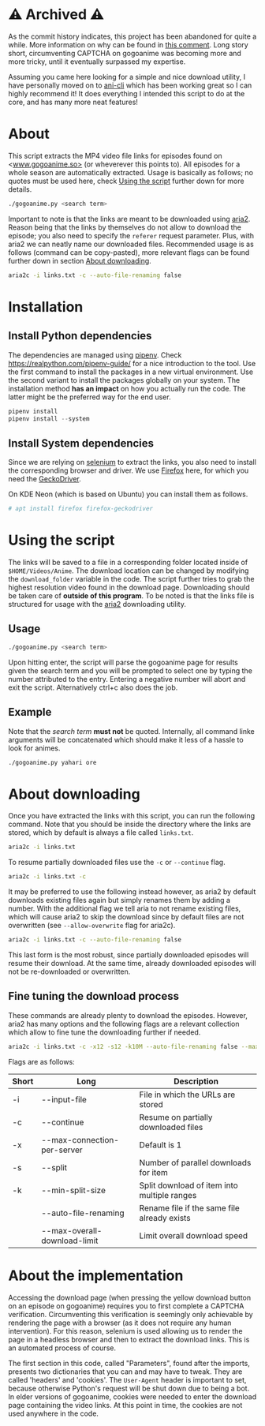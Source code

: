 # ⚠️ Archived ⚠️

As the commit history indicates, this project has been abandoned for quite a while.
More information on why can be found in [this comment](https://github.com/niveK77pur/gogoanime/issues/11#issuecomment-1690119772). Long story short, circumventing CAPTCHA on gogoanime was becoming more and more tricky, until it eventually surpassed my expertise.

Assuming you came here looking for a simple and nice download utility, I have personally moved on to [ani-cli](https://github.com/pystardust/ani-cli) which has been working great so I can highly recommend it! It does everything I intended this script to do at the core, and has many more neat features!

# About

This script extracts the MP4 video file links for episodes found on <www.gogoanime.so> (or wheverever this points to). All episodes for a whole season are automatically extracted. Usage is basically as follows; no quotes must be used here, check [Using the script](#using-the-script) further down for more details.

```bash
./gogoanime.py <search term>
```

Important to note is that the links are meant to be downloaded using [aria2](https://aria2.github.io/). Reason being that the links by themselves do not allow to download the episode; you also need to specify the `referer` request parameter. Plus, with aria2 we can neatly name our downloaded files. Recommended usage is as follows (command can be copy-pasted), more relevant flags can be found further down in section [About downloading](#about-downloading).

```bash
aria2c -i links.txt -c --auto-file-renaming false
```

# Installation

## Install Python dependencies

The dependencies are managed using [pipenv](https://pypi.org/project/pipenv/). Check <https://realpython.com/pipenv-guide/> for a nice introduction to the tool. Use the first command to install the packages in a new virtual environment. Use the second variant to install the packages globally on your system. The installation method **has an impact** on how you actually run the code. The latter might be the preferred way for the end user.

```python
pipenv install
pipenv install --system
```

## Install System dependencies

Since we are relying on [selenium](https://pypi.org/project/selenium/) to extract the links, you also need to install the corresponding browser and driver. We use [Firefox](https://www.mozilla.org/firefox/) here, for which you need the [GeckoDriver](https://github.com/mozilla/geckodriver).

On KDE Neon (which is based on Ubuntu) you can install them as follows.

```bash
# apt install firefox firefox-geckodriver
```

# Using the script

The links will be saved to a file in a corresponding folder located inside of `$HOME/Videos/Anime`. The download location can be changed by modifying the `download_folder` variable in the code. The script further tries to grab the highest resolution video found in the download page. Downloading should be taken care of **outside of this program**. To be noted is that the links file is structured for usage with the [aria2](https://aria2.github.io/) downloading utility.

## Usage

```bash
./gogoanime.py <search term>
```

Upon hitting enter, the script will parse the gogoanime page for results given the search term and you will be prompted to select one by typing the number attributed to the entry. Entering a negative number will abort and exit the script. Alternatively ctrl+c also does the job.

## Example

Note that the *search term* **must not** be quoted. Internally, all command linke arguments will be concatenated which should make it less of a hassle to look for animes.

```bash
./gogoanime.py yahari ore
```


# About downloading

Once you have extracted the links with this script, you can run the following command. Note that you should be inside the directory where the links are stored, which by default is always a file called `links.txt`.

````bash
aria2c -i links.txt
````

To resume partially downloaded files use the `-c` or `--continue` flag.

```bash
aria2c -i links.txt -c
```

It may be preferred to use the following instead however, as aria2 by default downloads existing files again but simply renames them by adding a number. With the additional flag we tell aria to not rename existing files, which will cause aria2 to skip the download since by default files are not overwritten (see `--allow-overwrite` flag for aria2c).

```bash
aria2c -i links.txt -c --auto-file-renaming false
```

This last form is the most robust, since partially downloaded episodes will resume their download. At the same time, already downloaded episodes will not be re-downloaded or overwritten.

## Fine tuning the download process

These commands are already plenty to download the episodes. However, aria2 has many options and the following flags are a relevant collection which allow to fine tune the downloading further if needed.

```bash
aria2c -i links.txt -c -x12 -s12 -k10M --auto-file-renaming false --max-overall-download-limit=3M
```
Flags are as follows:

| Short | Long | Description |
| ----- | ---- | ----------- |
| -i | --input-file                | File in which the URLs are stored |
| -c | --continue                  | Resume on partially downloaded files |
| -x | --max-connection-per-server | Default is 1 |
| -s | --split                     | Number of parallel downloads for item |
| -k | --min-split-size            | Split download of item into multiple ranges |
| | --auto-file-renaming           | Rename file if the same file already exists |
| | --max-overall-download-limit   | Limit overall download speed |


# About the implementation

Accessing the download page (when pressing the yellow download button on an episode on gogoanime) requires you to first complete a CAPTCHA verification. Circumventing this verification is seemingly only achievable by rendering the page with a browser (as it does not require any human intervention). For this reason, selenium is used allowing us to render the page in a headless browser and then to extract the download links. This is an automated process of course.

The first section in this code, called "Parameters", found after the imports, presents two dictionaries that you can and may have to tweak. They are called 'headers' and 'cookies'. The `User-Agent` header is important to set, because otherwise Python's request will be shut down due to being a bot. In elder versions of gogoanime, cookies were needed to enter the download page containing the video links. At this point in time, the cookies are not used anywhere in the code.

<!--
The CAPTCHA may also be triggered due to something other than invalid cookies (i.e. invalid User-Agent).  Please inspect the GET request to the download page (yellow button) in your browser and check which parameters and cookies are being set. Update the dictionaries at the top of this script accordingly.  You can check this information by using the Developer Tools in your browser (F12 in FireFox). Navigate to the "Network" tab and refresh the page (F5). The first request should be a GET request to 'streamani.net/download'. Look in the Response and Request Headers for Cookies and other relevant information (i.e.  User-Agent).
-->
